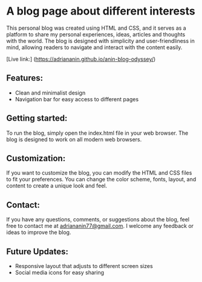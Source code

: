 # A blog page about different interests

This personal blog was created using HTML and CSS, and it serves as a platform to share my personal experiences, ideas, articles and thoughts with the world. The blog is designed with simplicity and user-friendliness in mind, allowing readers to navigate and interact with the content easily.

[Live link:] (https://adriananin.github.io/anin-blog-odyssey/)

## Features:

- Clean and minimalist design
- Navigation bar for easy access to different pages

## Getting started:

To run the blog, simply open the index.html file in your web browser. The blog is designed to work on all modern web browsers.

## Customization:

If you want to customize the blog, you can modify the HTML and CSS files to fit your preferences. You can change the color scheme, fonts, layout, and content to create a unique look and feel.

## Contact:

If you have any questions, comments, or suggestions about the blog, feel free to contact me at adriananin77@gmail.com. I welcome any feedback or ideas to improve the blog.

## Future Updates:

- Responsive layout that adjusts to different screen sizes
- Social media icons for easy sharing
